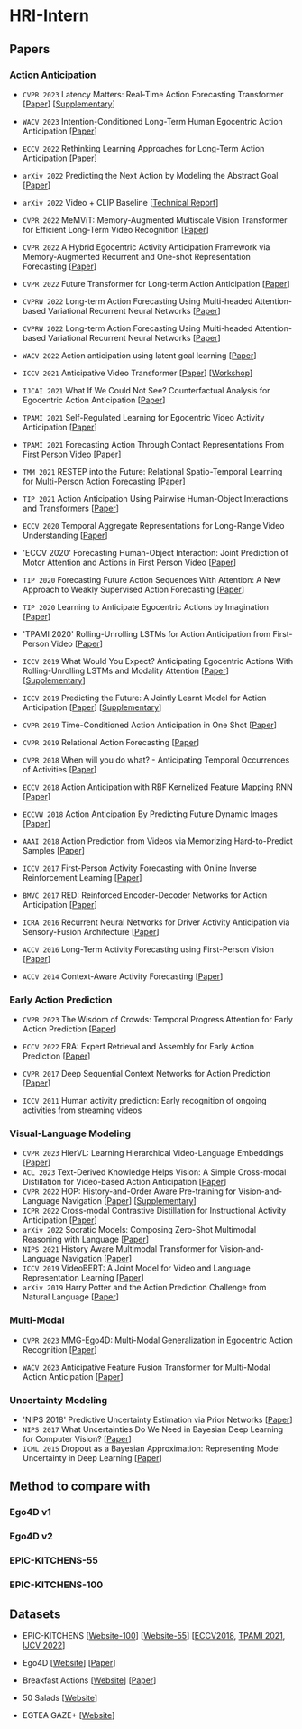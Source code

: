 # HRI-Intern



## Papers

### Action Anticipation


- `CVPR 2023` Latency Matters: Real-Time Action Forecasting Transformer [[Paper](https://openaccess.thecvf.com/content/CVPR2023/papers/Girase_Latency_Matters_Real-Time_Action_Forecasting_Transformer_CVPR_2023_paper.pdf)] [[Supplementary](https://openaccess.thecvf.com/content/CVPR2023/supplemental/Girase_Latency_Matters_Real-Time_CVPR_2023_supplemental.pdf)]

- `WACV 2023` Intention-Conditioned Long-Term Human Egocentric Action Anticipation [[Paper](https://openaccess.thecvf.com/content/WACV2023/papers/Mascaro_Intention-Conditioned_Long-Term_Human_Egocentric_Action_Anticipation_WACV_2023_paper.pdf)]

- `ECCV 2022` Rethinking Learning Approaches for Long-Term Action Anticipation [[Paper](https://arxiv.org/pdf/2210.11566.pdf)]

- `arXiv 2022` Predicting the Next Action by Modeling the Abstract Goal [[Paper](https://arxiv.org/pdf/2209.05044.pdf)]

- `arXiv 2022` Video + CLIP Baseline [[Technical Report](https://arxiv.org/pdf/2207.00579.pdf)]

- `CVPR 2022` MeMViT: Memory-Augmented Multiscale Vision Transformer for Efficient Long-Term Video Recognition [[Paper](https://openaccess.thecvf.com/content/CVPR2022/papers/Wu_MeMViT_Memory-Augmented_Multiscale_Vision_Transformer_for_Efficient_Long-Term_Video_Recognition_CVPR_2022_paper.pdf)]
- `CVPR 2022` A Hybrid Egocentric Activity Anticipation Framework via Memory-Augmented Recurrent and One-shot Representation Forecasting [[Paper](https://openaccess.thecvf.com/content/CVPR2022/papers/Liu_A_Hybrid_Egocentric_Activity_Anticipation_Framework_via_Memory-Augmented_Recurrent_and_CVPR_2022_paper.pdf)]
- `CVPR 2022` Future Transformer for Long-term Action Anticipation [[Paper](https://openaccess.thecvf.com/content/CVPR2022/papers/Gong_Future_Transformer_for_Long-Term_Action_Anticipation_CVPR_2022_paper.pdf)]
- `CVPRW 2022`  Long-term Action Forecasting Using Multi-headed Attention-based Variational Recurrent Neural Networks [[Paper](https://openaccess.thecvf.com/content/CVPR2022W/ABAW/papers/Loh_Long-Term_Action_Forecasting_Using_Multi-Headed_Attention-Based_Variational_Recurrent_Neural_Networks_CVPRW_2022_paper.pdf)]
- `CVPRW 2022` Long-term Action Forecasting Using Multi-headed Attention-based Variational Recurrent Neural Networks [[Paper](https://openaccess.thecvf.com/content/CVPR2022W/ABAW/papers/Loh_Long-Term_Action_Forecasting_Using_Multi-Headed_Attention-Based_Variational_Recurrent_Neural_Networks_CVPRW_2022_paper.pdf)]
- `WACV 2022` Action anticipation using latent goal learning [[Paper](https://openaccess.thecvf.com/content/WACV2022/papers/Roy_Action_Anticipation_Using_Latent_Goal_Learning_WACV_2022_paper.pdf)]
- `ICCV 2021` Anticipative Video Transformer [[Paper](https://openaccess.thecvf.com/content/ICCV2021/papers/Girdhar_Anticipative_Video_Transformer_ICCV_2021_paper.pdf)] [[Workshop](https://facebookresearch.github.io/AVT/papers/EPICWorkshop2021.pdf)]
- `IJCAI 2021` What If We Could Not See? Counterfactual Analysis for Egocentric Action Anticipation [[Paper](https://www.ijcai.org/proceedings/2021/0182.pdf)]
- `TPAMI 2021` Self-Regulated Learning for Egocentric Video Activity Anticipation [[Paper](https://ieeexplore.ieee.org/stamp/stamp.jsp?arnumber=9356220&casa_token=ztuZhFWHuwAAAAAA:5oJ6_QMTSCxfEhlJpuwcji3jlCzF2E-5PeCAH0yd5lxWG61-lKQVttHCEE_M35ZrKFN3RmHtsk4&tag=1)]
- `TPAMI 2021` Forecasting Action Through Contact Representations From First Person Video [[Paper](https://ieeexplore.ieee.org/stamp/stamp.jsp?arnumber=9340014&casa_token=M6sXHvJQ5ToAAAAA:_Vk68PpBxu3JkrG4imzmpvVYOwNBkOSALIZ1t9NBaP5OkgRGt0scf8H_qfSqfPO7z57w8weCB1o)]
- `TMM 2021` RESTEP into the Future: Relational Spatio-Temporal Learning for Multi-Person Action Forecasting [[Paper](https://ieeexplore.ieee.org/stamp/stamp.jsp?arnumber=9451613&casa_token=2QQXE-BuQuMAAAAA:y8UFyz9l7brIxe-mZMsY8wVKqei7Y-8L7Ilk81oFrGYNaOuP7jM0b4MzMDR3H5xiF-FQ8c1O0Hg)]
- `TIP 2021` Action Anticipation Using Pairwise Human-Object Interactions and Transformers [[Paper](https://ieeexplore.ieee.org/stamp/stamp.jsp?arnumber=9546623&casa_token=DWRuhZgJC58AAAAA:EJw36uov4iYtgX6TFtyRcFUzpQiEwFvFzZ1icrmo1PQ2v0lPUW9wdjAilK7O_PbH3-3FguFMPR4)]
- `ECCV 2020` Temporal Aggregate Representations for Long-Range Video Understanding [[Paper](https://arxiv.org/pdf/2006.00830.pdf)]
- 'ECCV 2020' Forecasting Human-Object Interaction: Joint Prediction of Motor Attention and Actions in First Person Video [[Paper](https://arxiv.org/pdf/1911.10967.pdf)]
- `TIP 2020` Forecasting Future Action Sequences With Attention: A New Approach to Weakly Supervised Action Forecasting [[Paper](https://ieeexplore.ieee.org/stamp/stamp.jsp?arnumber=9194283&casa_token=3O-g-aIbdc0AAAAA:SmCMOvMKVErC6PgTUv9ZLDRWKgl5jsRGgIJS60KR1hF6mcw_9ftbCnpo0KLZ4Lg7ui1UbEeWNE0)]
- `TIP 2020` Learning to Anticipate Egocentric Actions by Imagination [[Paper](https://ieeexplore.ieee.org/stamp/stamp.jsp?arnumber=9280353&casa_token=bg9n2XdhdVMAAAAA:qXOnX5dj7LoEJHxtsgG1OhjMuvd4GDu-7fNV_n4s9yGTfJOmiyCmc7XaGrxYs1Sw6tLU2mje92o)]
- 'TPAMI 2020' Rolling-Unrolling LSTMs for Action Anticipation from First-Person Video [[Paper](https://ieeexplore.ieee.org/stamp/stamp.jsp?arnumber=9088213&casa_token=sAOboJYq5sMAAAAA:lcK_IbDI1NJD9AyQ6WXnkd9Jl-1SMeFNgfMYinh7spMoGzUHMKJ0XZxFMrSc74tXNrD5IuzvY18&tag=1)]
- `ICCV 2019` What Would You Expect? Anticipating Egocentric Actions With Rolling-Unrolling LSTMs and Modality Attention [[Paper](https://openaccess.thecvf.com/content_ICCV_2019/papers/Furnari_What_Would_You_Expect_Anticipating_Egocentric_Actions_With_Rolling-Unrolling_LSTMs_ICCV_2019_paper.pdf)] [[Supplementary](https://openaccess.thecvf.com/content_ICCV_2019/supplemental/Furnari_What_Would_You_ICCV_2019_supplemental.pdf)]
- `ICCV 2019` Predicting the Future: A Jointly Learnt Model for Action Anticipation [[Paper](https://openaccess.thecvf.com/content_ICCV_2019/papers/Gammulle_Predicting_the_Future_A_Jointly_Learnt_Model_for_Action_Anticipation_ICCV_2019_paper.pdf)] [[Supplementary](https://openaccess.thecvf.com/content_ICCV_2019/supplemental/Gammulle_Predicting_the_Future_ICCV_2019_supplemental.pdf)]
- `CVPR 2019` Time-Conditioned Action Anticipation in One Shot [[Paper](https://openaccess.thecvf.com/content_CVPR_2019/papers/Ke_Time-Conditioned_Action_Anticipation_in_One_Shot_CVPR_2019_paper.pdf)]
- `CVPR 2019` Relational Action Forecasting [[Paper](https://openaccess.thecvf.com/content_CVPR_2019/papers/Sun_Relational_Action_Forecasting_CVPR_2019_paper.pdf)]
- `CVPR 2018` When will you do what? - Anticipating Temporal Occurrences of Activities [[Paper](https://openaccess.thecvf.com/content_cvpr_2018/papers/Abu_Farha_When_Will_You_CVPR_2018_paper.pdf)]
- `ECCV 2018` Action Anticipation with RBF Kernelized Feature Mapping RNN [[Paper](https://openaccess.thecvf.com/content_ECCV_2018/papers/Yuge_Shi_Action_Anticipation_with_ECCV_2018_paper.pdf)]
- `ECCVW 2018` Action Anticipation By Predicting Future Dynamic Images [[Paper](https://openaccess.thecvf.com/content_ECCVW_2018/papers/11131/Rodriguez_Action_Anticipation_By_Predicting_Future_Dynamic_Images_ECCVW_2018_paper.pdf)]
- `AAAI 2018` Action Prediction from Videos via Memorizing Hard-to-Predict Samples [[Paper](https://ojs.aaai.org/index.php/AAAI/article/view/12324)]
- `ICCV 2017` First-Person Activity Forecasting with Online Inverse Reinforcement Learning [[Paper](https://openaccess.thecvf.com/content_ICCV_2017/papers/Rhinehart_First-Person_Activity_Forecasting_ICCV_2017_paper.pdf)]
- `BMVC 2017` RED: Reinforced Encoder-Decoder Networks for Action Anticipation [[Paper](https://arxiv.org/pdf/1707.04818.pdf)]
- `ICRA 2016` Recurrent Neural Networks for Driver Activity Anticipation via Sensory-Fusion Architecture [[Paper](https://ieeexplore.ieee.org/stamp/stamp.jsp?arnumber=7487478&casa_token=IX3oYg5_uMwAAAAA:DGuERQWj0T2YXSsMydPpU6qtl9Rv6zeAAccUShaFODkb2GT7XHpBgFxr17WTiFTm0MrKy5N6Mgs&tag=1)]
- `ACCV 2016` Long-Term Activity Forecasting using First-Person Vision [[Paper](http://www.cs.cmu.edu/~kkitani/pdf/BK-ACCV16.pdf)]
- `ACCV 2014` Context-Aware Activity Forecasting [[Paper](https://vcg.engr.ucr.edu/sites/default/files/2019-02/accv_2014.pdf)]










### Early Action Prediction


- `CVPR 2023` The Wisdom of Crowds: Temporal Progress Attention for Early Action Prediction [[Paper](https://openaccess.thecvf.com/content/CVPR2023/papers/Stergiou_The_Wisdom_of_Crowds_Temporal_Progressive_Attention_for_Early_Action_CVPR_2023_paper.pdf)]

- `ECCV 2022` ERA: Expert Retrieval and Assembly for Early Action Prediction [[Paper](https://arxiv.org/pdf/2207.09675.pdf)]

- `CVPR 2017` Deep Sequential Context Networks for Action Prediction [[Paper](https://openaccess.thecvf.com/content_cvpr_2017/papers/Kong_Deep_Sequential_Context_CVPR_2017_paper.pdf)]

- `ICCV 2011` Human activity prediction: Early recognition of ongoing activities from streaming videos


### Visual-Language Modeling

- `CVPR 2023` HierVL: Learning Hierarchical Video-Language Embeddings [[Paper](https://arxiv.org/pdf/2301.02311.pdf)]
- `ACL 2023` Text-Derived Knowledge Helps Vision: A Simple Cross-modal Distillation for Video-based Action Anticipation [[Paper](https://aclanthology.org/2023.findings-eacl.141.pdf)]
- `CVPR 2022` HOP: History-and-Order Aware Pre-training for Vision-and-Language Navigation [[Paper](https://openaccess.thecvf.com/content/CVPR2022/papers/Qiao_HOP_History-and-Order_Aware_Pre-Training_for_Vision-and-Language_Navigation_CVPR_2022_paper.pdf)] [[Supplementary](https://openaccess.thecvf.com/content/CVPR2022/supplemental/Qiao_HOP_History-and-Order_Aware_CVPR_2022_supplemental.pdf)]
- `ICPR 2022` Cross-modal Contrastive Distillation for Instructional Activity Anticipation [[Paper](https://arxiv.org/pdf/2201.06734.pdf)]
- `arXiv 2022` Socratic Models: Composing Zero-Shot Multimodal Reasoning with Language [[Paper](https://arxiv.org/pdf/2204.00598.pdf)]
- `NIPS 2021` History Aware Multimodal Transformer for Vision-and-Language Navigation [[Paper](https://proceedings.neurips.cc/paper_files/paper/2021/file/2e5c2cb8d13e8fba78d95211440ba326-Paper.pdf)]
- `ICCV 2019` VideoBERT: A Joint Model for Video and Language Representation Learning [[Paper](https://openaccess.thecvf.com/content_ICCV_2019/papers/Sun_VideoBERT_A_Joint_Model_for_Video_and_Language_Representation_Learning_ICCV_2019_paper.pdf)]
- `arXiv 2019` Harry Potter and the Action Prediction Challenge from Natural Language [[Paper](https://arxiv.org/pdf/1905.11037.pdf)]


### Multi-Modal
- `CVPR 2023` MMG-Ego4D: Multi-Modal Generalization in Egocentric Action Recognition [[Paper](https://openaccess.thecvf.com/content/CVPR2023/papers/Gong_MMG-Ego4D_Multimodal_Generalization_in_Egocentric_Action_Recognition_CVPR_2023_paper.pdf)]

- `WACV 2023` Anticipative Feature Fusion Transformer for Multi-Modal Action Anticipation [[Paper](https://openaccess.thecvf.com/content/WACV2023/papers/Zhong_Anticipative_Feature_Fusion_Transformer_for_Multi-Modal_Action_Anticipation_WACV_2023_paper.pdf)]



### Uncertainty Modeling
- 'NIPS 2018' Predictive Uncertainty Estimation via Prior Networks [[Paper](https://proceedings.neurips.cc/paper/2018/file/3ea2db50e62ceefceaf70a9d9a56a6f4-Paper.pdf)]
- `NIPS 2017` What Uncertainties Do We Need in Bayesian Deep Learning for Computer Vision? [[Paper](https://proceedings.neurips.cc/paper/2017/file/2650d6089a6d640c5e85b2b88265dc2b-Paper.pdf)]
- `ICML 2015` Dropout as a Bayesian Approximation: Representing Model Uncertainty in Deep Learning [[Paper](http://proceedings.mlr.press/v48/gal16.pdf)]








## Method to compare with

### Ego4D v1


### Ego4D v2



### EPIC-KITCHENS-55


### EPIC-KITCHENS-100











## Datasets

- EPIC-KITCHENS [[Website-100](https://epic-kitchens.github.io/2023)] [[Website-55](https://epic-kitchens.github.io/2020-55.html)]  [[ECCV2018](https://openaccess.thecvf.com/content_ECCV_2018/papers/Dima_Damen_Scaling_Egocentric_Vision_ECCV_2018_paper.pdf), [TPAMI 2021](https://ieeexplore.ieee.org/stamp/stamp.jsp?arnumber=9084270&casa_token=F8iR590MEFoAAAAA:wCcb8Uae-ZHvV4X-jZEJACfyYafhTHXe8IJMM-36cus1y4UxFY6nZgRD9EH-kRHbDA-NdwcA0-I&tag=1), [IJCV 2022](https://link.springer.com/article/10.1007/s11263-021-01531-2)]

- Ego4D [[Website](https://ego4d-data.org/)] [[Paper](https://openaccess.thecvf.com/content/CVPR2022/papers/Grauman_Ego4D_Around_the_World_in_3000_Hours_of_Egocentric_Video_CVPR_2022_paper.pdf)]

- Breakfast Actions [[Website](https://serre-lab.clps.brown.edu/resource/breakfast-actions-dataset/)] [[Paper](https://www.cv-foundation.org/openaccess/content_cvpr_2014/papers/Kuehne_The_Language_of_2014_CVPR_paper.pdf)]

- 50 Salads [[Website](https://cvip.computing.dundee.ac.uk/datasets/foodpreparation/50salads/)]

- EGTEA GAZE+ [[Website](https://cbs.ic.gatech.edu/fpv/)]








